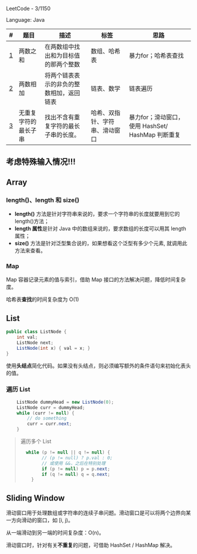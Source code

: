 LeetCode - 3/1150

Language: Java

| #                                                            | 题目                 | 描述                                     | 标签                           | 思路                                              |
| ------------------------------------------------------------ | -------------------- | ---------------------------------------- | ------------------------------ | ------------------------------------------------- |
| [1](https://leetcode-cn.com/problems/two-sum/)               | 两数之和             | 在两数组中找出和为目标值的那两个整数     | 数组、哈希表                   | 暴力for；哈希表查找                               |
| [2](https://leetcode-cn.com/problems/add-two-numbers/)       | 两数相加             | 将两个链表表示的非负的整数相加，返回链表 | 链表、数学                     | 链表遍历                                          |
| [3](https://leetcode-cn.com/problems/longest-substring-without-repeating-characters/) | 无重复字符的最长子串 | 找出不含有重复字符的最长子串的长度。     | 哈希、双指针、字符串、滑动窗口 | 暴力for；滑动窗口，使用 HashSet/ HashMap 判断重复 |

## 考虑特殊输入情况!!!

## Array

### length()、length 和 size()

- **length()** 方法是针对字符串来说的，要求一个字符串的长度就要用到它的length()方法；
- **length 属性**是针对 Java 中的数组来说的，要求数组的长度可以用其 length 属性；
- **size()** 方法是针对泛型集合说的，如果想看这个泛型有多少个元素, 就调用此方法来查看。

### Map

Map 容器记录元素的值与索引，借助 Map 接口的方法解决问题，降低时间复杂度。

哈希表**查找**的时间复杂度为 O(1)



## List

```java
public class ListNode {
    int val;
    ListNode next;
    ListNode(int x) { val = x; }
}
```

使用**头结点**简化代码。如果没有头结点，则必须编写额外的条件语句来初始化表头的值。

### 遍历 List

```java
 	ListNode dummyHead = new ListNode(0);
    ListNode curr = dummyHead;
    while (curr != null) {
        // do something
        curr = curr.next;
    }
```

> 遍历多个 List
>
> ```java
> 	while (p != null || q != null) {
>         // (p != null) ? p.val : 0;
>         // 或使用 &&，之后在特别处理
>         if (p != null) p = p.next;
>         if (q != null) q = q.next;
>     }
> ```

## Sliding Window

滑动窗口用于处理数组或字符串的连续子串问题。滑动窗口是可以将两个边界向某一方向滑动的窗口，如 [i, j)。

从一端滑动到另一端的时间复杂度：O(n)。

滑动窗口时，针对有关**不重复**的问题，可借助 HashSet / HashMap 解决。
